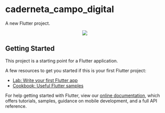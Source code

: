 # caderneta_campo_digital

A new Flutter project.

<p align="center">
  <a href="https://codecov.io/gh/UnBArqDsw2021-2/2021.2_G4_CadernetaDeCampoDigital_Mobile">
    <img src="https://codecov.io/gh/UnBArqDsw2021-2/2021.2_G4_CadernetaDeCampoDigital_Mobile/branch/114-ci/graph/badge.svg?token=PQQ8JR2FU5"/>
  </a>
</p>

## Getting Started

This project is a starting point for a Flutter application.

A few resources to get you started if this is your first Flutter project:

- [Lab: Write your first Flutter app](https://flutter.dev/docs/get-started/codelab)
- [Cookbook: Useful Flutter samples](https://flutter.dev/docs/cookbook)

For help getting started with Flutter, view our
[online documentation](https://flutter.dev/docs), which offers tutorials,
samples, guidance on mobile development, and a full API reference.
